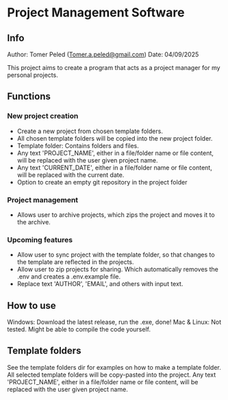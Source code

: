 # Project Management Software

## Info
Author: Tomer Peled (Tomer.a.peled@gmail.com)
Date: 04/09/2025

This project aims to create a program that acts as a project manager for my personal projects.

## Functions

### New project creation
- Create a new project from chosen template folders.
- All chosen template folders will be copied into the new project folder.
- Template folder: Contains folders and files.
- Any text 'PROJECT_NAME', either in a file/folder name or file content, will be replaced with the user given project name.
- Any text 'CURRENT_DATE', either in a file/folder name or file content, will be replaced with the current date.
- Option to create an empty git repository in the project folder

### Project management
- Allows user to archive projects, which zips the project and moves it to the archive.

### Upcoming features
- Allow user to sync project with the template folder, so that changes to the template are reflected in the projects.
- Allow user to zip projects for sharing. Which automatically removes the .env and creates a .env.example file.
- Replace text 'AUTHOR', 'EMAIL', and others with input text.

## How to use
Windows: Download the latest release, run the .exe, done!
Mac & Linux: Not tested. Might be able to compile the code yourself.

## Template folders
See the template folders dir for examples on how to make a template folder.
All selected template folders will be copy-pasted into the project.
Any text 'PROJECT_NAME', either in a file/folder name or file content, will be replaced with the user given project name.
